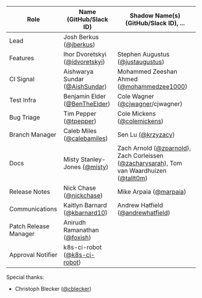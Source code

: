 | **Role** | **Name** (**GitHub/Slack ID**)  | **Shadow Name(s) (GitHub/Slack ID), ...** |
| ------ | ------ | ------ |
| Lead | Josh Berkus ([@jberkus](https://github.com/jberkus))  |  |
| Features | Ihor Dvoretskyi ([@idvoretskyi](https://github.com/idvoretskyi)) | Stephen Augustus ([@justaugustus](https://github.com/justaugustus)) |
| CI Signal | Aishwarya Sundar ([@AishSundar](https://github.com/AishSundar)) | Mohammed Zeeshan Ahmed ([@mohammedzee1000](https://github.com/mohammedzee1000)) |
| Test Infra | Benjamin Elder ([@BenTheElder](https://github.com/BenTheElder)) | Cole Wagner ([@cjwagner](https://github.com/cjwagner)/cjwagner) |
| Bug Triage | Tim Pepper ([@tpepper](https://github.com/tpepper)) | Cole Mickens ([@colemickens](https://github.com/colemickens)) |
| Branch Manager | Caleb Miles ([@calebamiles](https://github.com/calebamiles)) | Sen Lu ([@krzyzacy](https://github.com/krzyzacy)) |
| Docs | Misty Stanley-Jones ([@misty](https://github.com/mistyhacks)) | Zach Arnold ([@zparnold](https://github.com/zparnold)), Zach Corleissen ([@zacharysarah](https://github.com/zacharysarah)), Tom van Waardhuizen ([@tallt0m](https://github.com/tallt0m)) |
| Release Notes | Nick Chase ([@nickchase](https://github.com/nickchase)) | Mike Arpaia ([@marpaia](https://github.com/marpaia)) |
| Communications | Kaitlyn Barnard ([@kbarnard10](https://github.com/kbarnard10)) | Andrew Hatfield ([@andrewhatfield](https://github.com/andrewhatfield))|
| Patch Release Manager | Anirudh Ramanathan ([@foxish](https://github.com/foxish)) |  |
| Approval Notifier | k8s-ci-robot ([@k8s-ci-robot](https://github.com/k8s-ci-robot)) | | |

Special thanks:

- Christoph Blecker ([@cblecker](https://github.com/cblecker))
